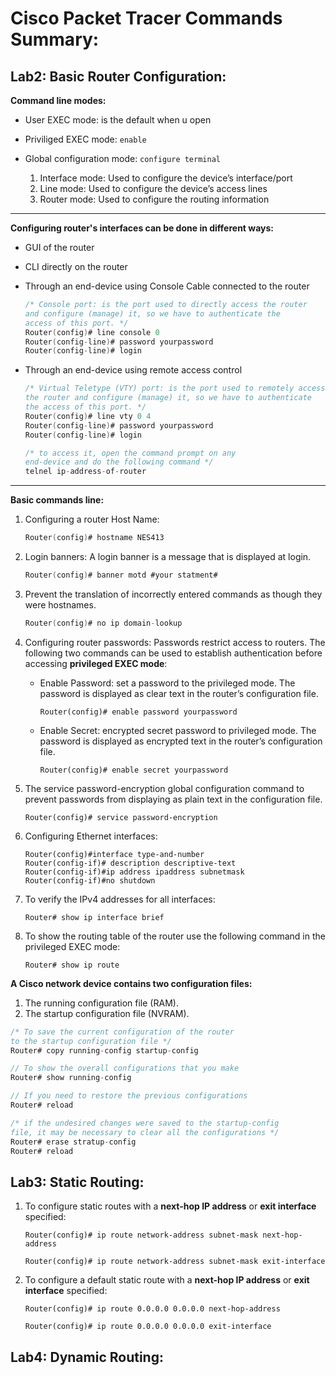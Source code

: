 # Cisco Packet Tracer Commands Summary:

## Lab2: Basic Router Configuration:

**Command line modes:**
- User EXEC mode: is the default when u open
- Priviliged EXEC mode: `enable`
- Global configuration mode: `configure terminal`

    1. Interface mode: Used to configure the device’s interface/port
    2. Line mode: Used to configure the device’s access lines
    3. Router mode: Used to configure the routing information

---

**Configuring router's interfaces can be done in different ways:**
- GUI of the router
- CLI directly on the router
- Through an end-device using Console Cable connected to the router

    ```c
    /* Console port: is the port used to directly access the router
    and configure (manage) it, so we have to authenticate the
    access of this port. */
    Router(config)# line console 0
    Router(config-line)# password yourpassword
    Router(config-line)# login
    ```
- Through an end-device using remote access control
    ```c
    /* Virtual Teletype (VTY) port: is the port used to remotely access
    the router and configure (manage) it, so we have to authenticate
    the access of this port. */
    Router(config)# line vty 0 4
    Router(config-line)# password yourpassword
    Router(config-line)# login
    ```
    ```c
    /* to access it, open the command prompt on any
    end-device and do the following command */
    telnel ip-address-of-router
    ```
---

**Basic commands line:**
1. Configuring a router Host Name:
    ```c
    Router(config)# hostname NES413
    ```

2. Login banners: A login banner is a message that is displayed at login.
    ```c
    Router(config)# banner motd #your statment#
    ```

3. Prevent the translation of incorrectly entered commands as though they
were hostnames.
    ```c
    Router(config)# no ip domain-lookup
    ```

4. Configuring router passwords: Passwords restrict access to routers. The following two commands can be used to establish authentication
before accessing **privileged EXEC mode**:

    - Enable Password: set a password to the privileged mode. The password is displayed as clear text in the router’s configuration file.
        ```
        Router(config)# enable password yourpassword
        ```

    - Enable Secret: encrypted secret password to privileged mode. The password is displayed as encrypted text in the router’s configuration file.
        ```
        Router(config)# enable secret yourpassword
        ```

5. The service password-encryption global configuration command to prevent passwords from displaying as plain text in the configuration file.
    ```
    Router(config)# service password-encryption
    ````

6. Configuring Ethernet interfaces:
    ```
    Router(config)#interface type-and-number
    Router(config-if)# description descriptive-text
    Router(config-if)#ip address ipaddress subnetmask
    Router(config-if)#no shutdown
    ```

7. To verify the IPv4 addresses for all interfaces:
    ```
    Router# show ip interface brief
    ```

8. To show the routing table of the router use the following command in the privileged EXEC mode:
    ```
    Router# show ip route
    ```

**A Cisco network device contains two configuration files:**
1) The running configuration file (RAM).
2) The startup configuration file (NVRAM).

```c
/* To save the current configuration of the router
to the startup configuration file */
Router# copy running-config startup-config

// To show the overall configurations that you make
Router# show running-config

// If you need to restore the previous configurations
Router# reload

/* if the undesired changes were saved to the startup-config
file, it may be necessary to clear all the configurations */
Router# erase stratup-config
Router# reload
```

## Lab3: Static Routing:

1) To configure static routes with a **next-hop IP address** or **exit interface** specified:
    ```
    Router(config)# ip route network-address subnet-mask next-hop-address
    ```
    ```
    Router(config)# ip route network-address subnet-mask exit-interface
    ```

2) To configure a default static route with a **next-hop IP address** or **exit interface** specified:
    ```
    Router(config)# ip route 0.0.0.0 0.0.0.0 next-hop-address
    ```
    ```
    Router(config)# ip route 0.0.0.0 0.0.0.0 exit-interface
    ```

## Lab4: Dynamic Routing: